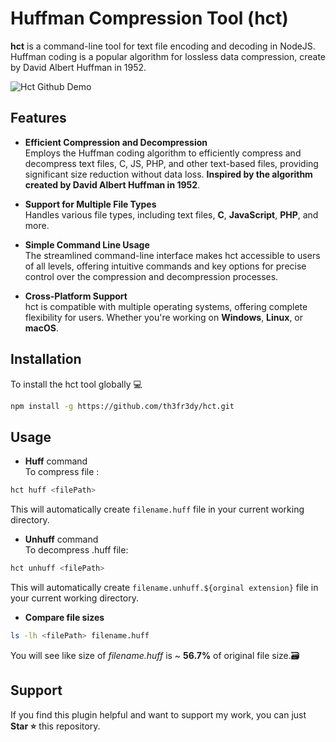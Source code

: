 
# Huffman Compression Tool (hct)

**hct** is a command-line tool for text file encoding and decoding in NodeJS.<br>
Huffman coding is a popular algorithm for lossless data compression, create by David Albert Huffman in 1952.

![Hct Github Demo](./assets/hct-github-demo.gif)

## Features

- **Efficient Compression and Decompression**<br>
Employs the Huffman coding algorithm to efficiently compress and decompress text files, C, JS, PHP, and other text-based files, providing significant size reduction without data loss. **Inspired by the algorithm created by David Albert Huffman in 1952**.

- **Support for Multiple File Types**<br>
Handles various file types, including text files, **C**, **JavaScript**, **PHP**, and more.

- **Simple Command Line Usage**<br>
The streamlined command-line interface makes hct accessible to users of all levels, offering intuitive commands and key options for precise control over the compression and decompression processes.

- **Cross-Platform Support**<br>
hct is compatible with multiple operating systems, offering complete flexibility for users. Whether you're working on **Windows**, **Linux**, or **macOS**.

## Installation

To install the hct tool globally 💻
```bash
npm install -g https://github.com/th3fr3dy/hct.git
```

## Usage

- **Huff** command<br>
To compress file :
```bash
hct huff <filePath>
```
This will automatically create `filename.huff` file in your current working directory.<br>

- **Unhuff** command<br>
To decompress .huff file:
```bash
hct unhuff <filePath>
```
This will automatically create `filename.unhuff.${orginal extension}` file in your current working directory.<br>

- **Compare file sizes**<br>

```bash
ls -lh <filePath> filename.huff
```
You will see like size of *filename.huff* is ~ **56.7%** of original file size.🗃️

## Support

If you find this plugin helpful and want to support my work, you can just **Star ⭐** this repository.

